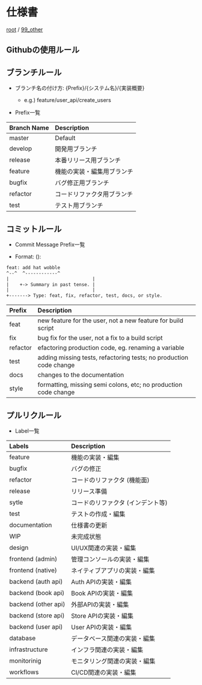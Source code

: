 # 仕様書

[root](./../../README.md) 
/ [99_other](./README.md)

## Githubの使用ルール

## ブランチルール

* ブランチ名の付け方: {Prefix}/{システム名}/{実装概要}
  * e.g.) feature/user_api/create_users

* Prefix一覧

| Branch Name |        Description         |
| :---------- | :------------------------- |
| master      | Default                    |
| develop     | 開発用ブランチ             |
| release     | 本番リリース用ブランチ     |
| feature     | 機能の実装・編集用ブランチ |
| bugfix      | バグ修正用ブランチ         |
| refactor    | コードリファクタ用ブランチ |
| test        | テスト用ブランチ           |

## コミットルール

* Commit Message Prefix一覧

* Format: <type>(<scope>): <subject>

```txt
feat: add hat wobble
^--^  ^------------^
|                               |
|    +-> Summary in past tense. |
|                               |
+-------> Type: feat, fix, refactor, test, docs, or style.
```

|  Prefix  |                            Description                             |
| :------- | :----------------------------------------------------------------- |
| feat     | new feature for the user, not a new feature for build script       |
| fix      | bug fix for the user, not a fix to a build script                  |
| refactor | efactoring production code, eg. renaming a variable                |
| test     | adding missing tests, refactoring tests; no production code change |
| docs     | changes to the documentation                                       |
| style    | formatting, missing semi colons, etc; no production code change    |

## プルリクルール

* Label一覧

|       Labels        |            Description            |
| :------------------ | :-------------------------------- |
| feature             | 機能の実装・編集                  |
| bugfix              | バグの修正                        |
| refactor            | コードのリファクタ (機能面)       |
| release             | リリース準備                      |
| sytle               | コードのリファクタ (インデント等) |
| test                | テストの作成・編集                |
| documentation       | 仕様書の更新                      |
| WIP                 | 未完成状態                        |
| design              | UI/UX関連の実装・編集             |
| frontend (admin)    | 管理コンソールの実装・編集        |
| frontend (native)   | ネイティブアプリの実装・編集      |
| backend (auth api)  | Auth APIの実装・編集              |
| backend (book api)  | Book APIの実装・編集              |
| backend (other api) | 外部APIの実装・編集               |
| backend (store api) | Store APIの実装・編集             |
| backend (user api)  | User APIの実装・編集              |
| database            | データベース関連の実装・編集      |
| infrastructure      | インフラ関連の実装・編集          |
| monitorinig         | モニタリング関連の実装・編集      |
| workflows           | CI/CD関連の実装・編集             |
